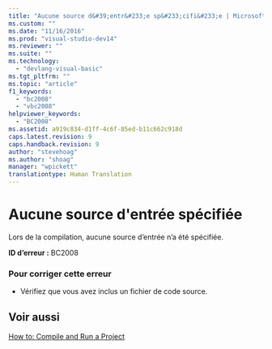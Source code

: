 ```yaml
---
title: "Aucune source d&#39;entr&#233;e sp&#233;cifi&#233;e | Microsoft Docs"
ms.custom: ""
ms.date: "11/16/2016"
ms.prod: "visual-studio-dev14"
ms.reviewer: ""
ms.suite: ""
ms.technology: 
  - "devlang-visual-basic"
ms.tgt_pltfrm: ""
ms.topic: "article"
f1_keywords: 
  - "bc2008"
  - "vbc2008"
helpviewer_keywords: 
  - "BC2008"
ms.assetid: a919c834-d1ff-4c6f-85ed-b11c662c918d
caps.latest.revision: 9
caps.handback.revision: 9
author: "stevehoag"
ms.author: "shoag"
manager: "wpickett"
translationtype: Human Translation
---
```

# Aucune source d&#39;entr&#233;e sp&#233;cifi&#233;e
Lors de la compilation, aucune source d’entrée n’a été spécifiée.  
  
 **ID d’erreur :** BC2008  
  
### Pour corriger cette erreur  
  
-   Vérifiez que vous avez inclus un fichier de code source.  
  
## Voir aussi  
 [How to: Compile and Run a Project](../../visual-basic/developing-apps/using-ide/how-to-compile-and-run-a-project.md)